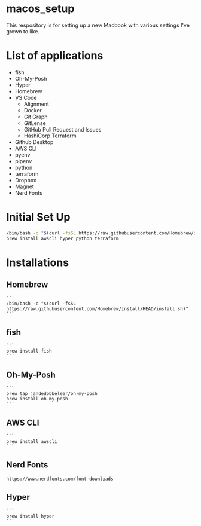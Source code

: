 # macos_setup
This respository is for setting up a new Macbook with various settings I've grown to like.

# List of applications
- fish
- Oh-My-Posh
- Hyper
- Homebrew
- VS Code
    - Alignment
    - Docker
    - Git Graph
    - GitLense
    - GitHub Pull Request and Issues
    - HashiCorp Terraform
- Github Desktop
- AWS CLI
- pyenv
- pipenv
- python
- terraform
- Dropbox
- Magnet
- Nerd Fonts

# Initial Set Up
```bash
/bin/bash -c "$(curl -fsSL https://raw.githubusercontent.com/Homebrew/install/HEAD/install.sh)"
brew install awscli hyper python terraform
```
# Installations
## Homebrew
    ```
    /bin/bash -c "$(curl -fsSL https://raw.githubusercontent.com/Homebrew/install/HEAD/install.sh)"
    ```
## fish
    ```
    brew install fish
    ```

## Oh-My-Posh
    ```
    brew tap jandedobbeleer/oh-my-posh
    brew install oh-my-posh
    ```
## AWS CLI
    ```
    brew install awscli
    ```

## Nerd Fonts
    https://www.nerdfonts.com/font-downloads

## Hyper
    ```
    brew install hyper
    ```